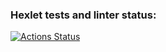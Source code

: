 ### Hexlet tests and linter status:
[![Actions Status](https://github.com/teleginegor/python-django-development-project-52/actions/workflows/hexlet-check.yml/badge.svg)](https://github.com/teleginegor/python-django-development-project-52/actions)